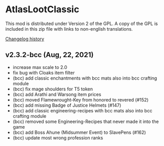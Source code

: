 # AtlasLootClassic

This mod is distributed under Version 2 of the GPL.  A copy of the GPL is included in this zip file with links to non-english translations.

[Changelog history](https://github.com/Hoizame/AtlasLootClassic/blob/master/AtlasLootClassic/Documentation/Release_Notes.md)

## v2.3.2-bcc (Aug, 22, 2021)

- increase max scale to 2.0
- fix bug with Cloaks item filter
- (bcc) add classic enchantments with bcc mats also into bcc crafting module
- (bcc) fix mage shoulders for T5 token
- (bcc) add Arathi and Warsong item prices
- (bcc) moved Flamewrought-Key from honored to revered (#152)
- (bcc) add missing Badge of Justice Helmets (#147)
- (bcc) add classic engineering-recipes with bcc mats also into bcc crafting module
- (bcc) removed some Engineering-Recipes that never made it into the game
- (bcc) add Boss Ahune (Midsummer Event) to SlavePens (#162)
- (bcc) update most wrong profession ranks
